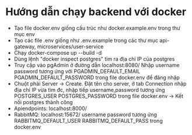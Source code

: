 # Hướng dẫn chạy backend với docker
- Tạo file docker.env giống cấu trúc như docker.example.env trong thư mục env
- Tạo các file .env giống như .env.example trong các thư mục api-gateway, microservices/user-service
- Chạy docker-compose up --build -d
- Dùng lệnh "docker inspect postgres" tìm ra địa chỉ IP của postgres
- Truy cập vào pgAdmin ở đường dẫn localhost:8080/ Nhập username password tương ứng với PGADMIN_DEFAULT_EMAIL PGADMIN_DEFAULT_PASSWORD trong file docker.env để đăng nhập
- Chuột phải Server -> Create. Đặt tên cho server, ở tab Connection nhập địa chỉ IP vừa tìm đc, nhập tiếp username,password tương ứng POSTGRES_USER POSTGRES_PASSWORD trong file docker.env -> Kết nối postgres thành công
- Apiendpoints: localhost:8000/
- RabbitMQ: localhost:15672/ username password tương ứng RABBITMQ_DEFAULT_USER RABBITMQ_DEFAULT_PASS trong docker.env